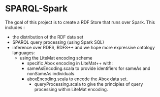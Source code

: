 # SPARQL-Spark
The goal of this project is to create a RDF Store that runs over Spark.
This includes :
- the distribution of the RDF data set
- SPARQL query processing (using Spark SQL) 
- inference over RDFS, RDFS++ and we hope more expressive ontology languages:
   - using the LiteMat encoding scheme
       - specific Abox encoding in LiteMat++ with:
	 - sameAsEncoding.scala to provide identifiers for sameAs and nonSameAs individuals
	 - aboxEncoding.scala to encode the Abox data set.
         - queryProcessing.scala to give the principles of query processing within LiteMat encoding.
 
